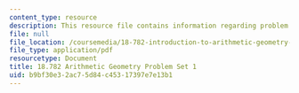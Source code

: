 ```yaml
---
content_type: resource
description: This resource file contains information regarding problem set 1.
file: null
file_location: /coursemedia/18-782-introduction-to-arithmetic-geometry-fall-2013/b9bf30e32ac75d84c45317397e7e13b1_MIT18_782F13_pset1.pdf
file_type: application/pdf
resourcetype: Document
title: 18.782 Arithmetic Geometry Problem Set 1
uid: b9bf30e3-2ac7-5d84-c453-17397e7e13b1
---
```

